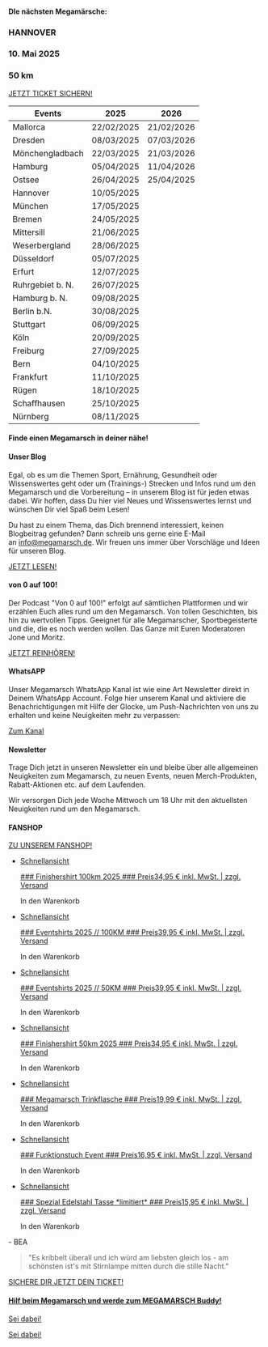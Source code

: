 #### DIe nächsten Megamärsche: ####

### HANNOVER ###

### 10. Mai 2025 ###

### 50 km ###

[JETZT TICKET SICHERN!](https://www.megamarsch.de/hannover)

|     Events     |   2025   |   2026   |
|----------------|----------|----------|
|    Mallorca    |22/02/2025|21/02/2026|
|    Dresden     |08/03/2025|07/03/2026|
|Mönchengladbach |22/03/2025|21/03/2026|
|    Hamburg     |05/04/2025|11/04/2026|
|     Ostsee     |26/04/2025|25/04/2025|
|    Hannover    |10/05/2025|          |
|    München     |17/05/2025|          |
|     Bremen     |24/05/2025|          |
|   Mittersill   |21/06/2025|          |
| Weserbergland  |28/06/2025|          |
|   Düsseldorf   |05/07/2025|          |
|     Erfurt     |12/07/2025|          |
|Ruhrgebiet b. N.|26/07/2025|          |
| Hamburg b. N.  |09/08/2025|          |
|  Berlin b.N.   |30/08/2025|          |
|   Stuttgart    |06/09/2025|          |
|      Köln      |20/09/2025|          |
|    Freiburg    |27/09/2025|          |
|      Bern      |04/10/2025|          |
|   Frankfurt    |11/10/2025|          |
|     Rügen      |18/10/2025|          |
|  Schaffhausen  |25/10/2025|          |
|    Nürnberg    |08/11/2025|          |

#### Finde einen Megamarsch in deiner nähe! ####

#### Unser Blog ####

Egal, ob es um die Themen Sport, Ernährung, Gesundheit oder Wissenswertes geht oder um (Trainings-) Strecken und Infos rund um den Megamarsch und die Vorbereitung – in unserem Blog ist für jeden etwas dabei. Wir hoffen, dass Du hier viel Neues und Wissenswertes lernst und wünschen Dir viel Spaß beim Lesen!

Du hast zu einem Thema, das Dich brennend interessiert, keinen Blogbeitrag gefunden? Dann schreib uns gerne eine E-Mail an [info@megamarsch.de](mailto:info@megamarsch.de). Wir freuen uns immer über Vorschläge und Ideen für unseren Blog.

[JETZT LESEN!](https://www.megamarsch.de/blog)

#### von 0 auf 100! ####

Der Podcast "Von 0 auf 100!" erfolgt auf sämtlichen Plattformen und wir erzählen Euch alles rund um den Megamarsch. Von tollen Geschichten, bis hin zu wertvollen Tipps. Geeignet für alle Megamarscher, Sportbegeisterte und die, die es noch werden
wollen. Das Ganze mit Euren Moderatoren Jone und Moritz.

[JETZT REINHÖREN!](https://www.megamarsch.de/podcast-von-0-auf-100)

#### WhatsAPP ####

Unser Megamarsch WhatsApp Kanal ist wie eine Art Newsletter direkt in Deinem WhatsApp Account. Folge hier unserem Kanal und aktiviere die Benachrichtigungen mit Hilfe der Glocke, um Push-Nachrichten von uns zu erhalten und keine Neuigkeiten mehr zu verpassen:

[Zum Kanal](https://whatsapp.com/channel/0029Va8QYGsA89MgND9Wm124)

#### Newsletter ####

Trage Dich jetzt in unseren Newsletter ein und bleibe über alle allgemeinen Neuigkeiten zum Megamarsch, zu neuen Events, neuen Merch-Produkten, Rabatt-Aktionen etc. auf dem Laufenden.

Wir versorgen Dich jede Woche Mittwoch um 18 Uhr mit den aktuellsten Neuigkeiten rund um den Megamarsch.

#### FANSHOP ####

[ZU UNSEREM FANSHOP!](https://www.megamarsch.de/fanshop)

* [Schnellansicht](https://www.megamarsch.de/product-page/finishershirt-100km-2025)

  [### Finishershirt 100km 2025 ### Preis34,95 € inkl. MwSt. | zzgl. Versand](https://www.megamarsch.de/product-page/finishershirt-100km-2025)

  In den Warenkorb

* [Schnellansicht](https://www.megamarsch.de/product-page/eventshirts-2025-100km)

  [### Eventshirts 2025 // 100KM ### Preis39,95 € inkl. MwSt. | zzgl. Versand](https://www.megamarsch.de/product-page/eventshirts-2025-100km)

  In den Warenkorb

* [Schnellansicht](https://www.megamarsch.de/product-page/eventshirts-2025)

  [### Eventshirts 2025 // 50KM ### Preis39,95 € inkl. MwSt. | zzgl. Versand](https://www.megamarsch.de/product-page/eventshirts-2025)

  In den Warenkorb

* [Schnellansicht](https://www.megamarsch.de/product-page/finishershirt-50km-2025)

  [### Finishershirt 50km 2025 ### Preis34,95 € inkl. MwSt. | zzgl. Versand](https://www.megamarsch.de/product-page/finishershirt-50km-2025)

  In den Warenkorb

* [Schnellansicht](https://www.megamarsch.de/product-page/megamarsch-trinkflasche)

  [### Megamarsch Trinkflasche ### Preis19,99 € inkl. MwSt. | zzgl. Versand](https://www.megamarsch.de/product-page/megamarsch-trinkflasche)

  In den Warenkorb

* [Schnellansicht](https://www.megamarsch.de/product-page/funktionstuch-event)

  [### Funktionstuch Event ### Preis16,95 € inkl. MwSt. | zzgl. Versand](https://www.megamarsch.de/product-page/funktionstuch-event)

  In den Warenkorb

* [Schnellansicht](https://www.megamarsch.de/product-page/edelstahl-tasse-limitiert)

  [### Spezial Edelstahl Tasse \*limitiert\* ### Preis15,95 € inkl. MwSt. | zzgl. Versand](https://www.megamarsch.de/product-page/edelstahl-tasse-limitiert)

  In den Warenkorb

\- BEA

> "Es kribbelt überall und ich würd am liebsten gleich los - am schönsten ist's mit Stirnlampe mitten durch die stille Nacht."

[SICHERE DIR JETZT DEIN TICKET!](https://www.megamarsch.de/megamärsche)

#### [Hilf beim Megamarsch und werde zum MEGAMARSCH Buddy!](https://www.megamarsch.de) ####

[Sei dabei!](https://www.megamarsch.de/helfer)

[Sei dabei!](https://www.megamarsch.de/helfer)
